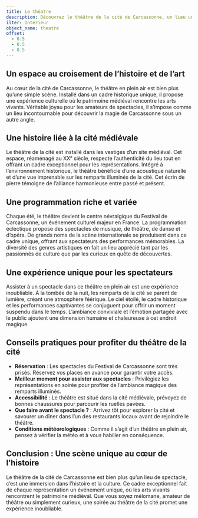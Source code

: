 ```yaml
---
title: Le théatre
description: Découvrez le théâtre de la cité de Carcassonne, un lieu unique mêlant patrimoine médiéval et arts vivants. Assistez à des spectacles magiques dans un cadre historique exceptionnel, au cœur des remparts illuminés. Une expérience incontournable lors de votre visite à Carcassonne.
ilter: Interieur
object_name: theatre
offset:
  - 0.5
  - 0.5
  - 0.5
---
```


## Un espace au croisement de l’histoire et de l’art

Au cœur de la cité de Carcassonne, le théâtre en plein air est bien plus qu’une simple scène. Installé dans un cadre historique unique, il propose une expérience culturelle où le patrimoine médiéval rencontre les arts vivants. Véritable joyau pour les amateurs de spectacles, il s’impose comme un lieu incontournable pour découvrir la magie de Carcassonne sous un autre angle.

## Une histoire liée à la cité médiévale

Le théâtre de la cité est installé dans les vestiges d’un site médiéval. Cet espace, réaménagé au XXᵉ siècle, respecte l’authenticité du lieu tout en offrant un cadre exceptionnel pour les représentations. Intégré à l’environnement historique, le théâtre bénéficie d’une acoustique naturelle et d’une vue imprenable sur les remparts illuminés de la cité. Cet écrin de pierre témoigne de l’alliance harmonieuse entre passé et présent.

## Une programmation riche et variée

Chaque été, le théâtre devient le centre névralgique du Festival de Carcassonne, un événement culturel majeur en France. La programmation éclectique propose des spectacles de musique, de théâtre, de danse et d’opéra. De grands noms de la scène internationale se produisent dans ce cadre unique, offrant aux spectateurs des performances mémorables. La diversité des genres artistiques en fait un lieu apprécié tant par les passionnés de culture que par les curieux en quête de découvertes.

## Une expérience unique pour les spectateurs

Assister à un spectacle dans ce théâtre en plein air est une expérience inoubliable. À la tombée de la nuit, les remparts de la cité se parent de lumière, créant une atmosphère féérique. Le ciel étoilé, le cadre historique et les performances captivantes se conjuguent pour offrir un moment suspendu dans le temps. L’ambiance conviviale et l’émotion partagée avec le public ajoutent une dimension humaine et chaleureuse à cet endroit magique.

## Conseils pratiques pour profiter du théâtre de la cité

- **Réservation** : Les spectacles du Festival de Carcassonne sont très prisés. Réservez vos places en avance pour garantir votre accès.
- **Meilleur moment pour assister aux spectacles** : Privilégiez les représentations en soirée pour profiter de l’ambiance magique des remparts illuminés.
- **Accessibilité** : Le théâtre est situé dans la cité médiévale, prévoyez de bonnes chaussures pour parcourir les ruelles pavées.
- **Que faire avant le spectacle ?** : Arrivez tôt pour explorer la cité et savourer un dîner dans l’un des restaurants locaux avant de rejoindre le théâtre.
- **Conditions météorologiques** : Comme il s’agit d’un théâtre en plein air, pensez à vérifier la météo et à vous habiller en conséquence.

## Conclusion : Une scène unique au cœur de l’histoire

Le théâtre de la cité de Carcassonne est bien plus qu’un lieu de spectacle, c’est une immersion dans l’histoire et la culture. Ce cadre exceptionnel fait de chaque représentation un événement unique, où les arts vivants rencontrent le patrimoine médiéval. Que vous soyez mélomane, amateur de théâtre ou simplement curieux, une soirée au théâtre de la cité promet une expérience inoubliable.
